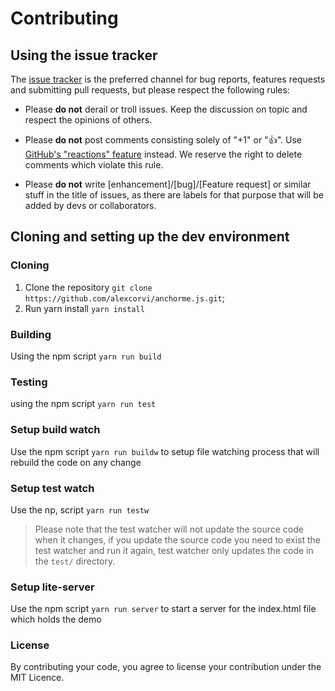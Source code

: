 # Contributing

## Using the issue tracker

The [issue tracker](https://github.com/alexcorvi/anchorme.js/issues) is the preferred channel for bug reports, features requests and submitting pull requests, but please respect the following rules:

-   Please **do not** derail or troll issues. Keep the discussion on topic and respect the opinions of others.

-   Please **do not** post comments consisting solely of "+1" or "👍". Use [GitHub's "reactions" feature](https://github.com/blog/2119-add-reactions-to-pull-requests-issues-and-comments) instead. We reserve the right to delete comments which violate this rule.

-   Please **do not** write [enhancement]/[bug]/[Feature request] or similar stuff in the title of issues, as there are labels for that purpose that will be added by devs or collaborators.

## Cloning and setting up the dev environment

### Cloning

1. Clone the repository `git clone https://github.com/alexcorvi/anchorme.js.git`;
2. Run yarn install `yarn install`

### Building

Using the npm script `yarn run build`

### Testing

using the npm script `yarn run test`

### Setup build watch

Use the npm script `yarn run buildw` to setup file watching process that will rebuild the code on any change

### Setup test watch

Use the np, script `yarn run testw`

> Please note that the test watcher will not update the source code when it changes, if you update the source code you need to exist the test watcher and run it again, test watcher only updates the code in the `test/` directory.

### Setup lite-server

Use the npm script `yarn run server` to start a server for the index.html file which holds the demo

### License

By contributing your code, you agree to license your contribution under the MIT Licence.
